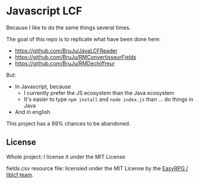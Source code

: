 # Javascript LCF

Because I like to do the same things several times.

The goal of this repo is to replicate what have been done here:
- https://github.com/BruJu/JavaLCFReader
- https://github.com/BruJu/RMConvertisseurFields
- https://github.com/BruJu/RMDechiffreur

But:
- In Javascript, because
    - I currently prefer the JS ecosystem than the Java ecosystem
    - It's easier to type `npm install` and `node index.js` than ... do things
    in Java
- And in english

This project has a 99% chances to be abandoned.

## License

Whole project: I license it under the MIT License

fields.csv resource file: licensied under the MIT License by the
[EasyRPG / liblcf team](https://github.com/EasyRPG/liblcf).

